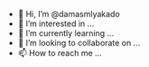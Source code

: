- 👋 Hi, I’m @damasmlyakado
- 👀 I’m interested in ...
- 🌱 I’m currently learning ...
- 💞️ I’m looking to collaborate on ...
- 📫 How to reach me ...

<!---
damasmlyakado/damasmlyakado is a ✨ special ✨ repository because its `README.md` (this file) appears on your GitHub profile.
You can click the Preview link to take a look at your changes.
--->
